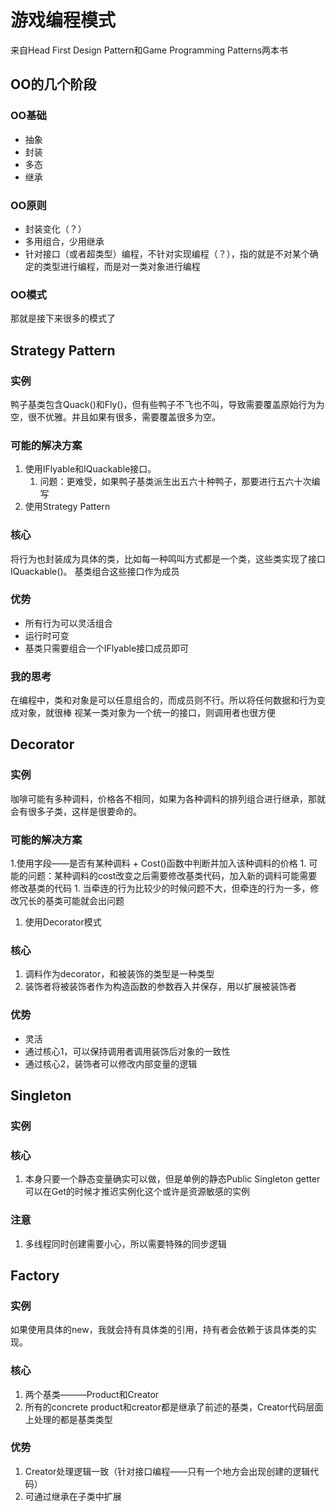 # 游戏编程模式

来自Head First Design Pattern和Game Programming Patterns两本书

## OO的几个阶段
### OO基础
* 抽象
* 封装
* 多态
* 继承
### OO原则
* 封装变化（？）
* 多用组合，少用继承
* 针对接口（或者超类型）编程，不针对实现编程（？），指的就是不对某个确定的类型进行编程，而是对一类对象进行编程
### OO模式
那就是接下来很多的模式了

## Strategy Pattern
### 实例
鸭子基类包含Quack()和Fly()，但有些鸭子不飞也不叫，导致需要覆盖原始行为为空，很不优雅。并且如果有很多，需要覆盖很多为空。
### 可能的解决方案
1. 使用IFlyable和IQuackable接口。
   1. 问题：更难受，如果鸭子基类派生出五六十种鸭子，那要进行五六十次编写
2. 使用Strategy Pattern
### 核心
将行为也封装成为具体的类，比如每一种鸣叫方式都是一个类，这些类实现了接口IQuackable()。
基类组合这些接口作为成员
### 优势
* 所有行为可以灵活组合
* 运行时可变
* 基类只需要组合一个IFlyable接口成员即可
### 我的思考
在编程中，类和对象是可以任意组合的，而成员则不行。所以将任何数据和行为变成对象，就很棒
视某一类对象为一个统一的接口，则调用者也很方便


## Decorator
### 实例
咖啡可能有多种调料，价格各不相同，如果为各种调料的排列组合进行继承，那就会有很多子类，这样是很要命的。
### 可能的解决方案
1.使用字段——是否有某种调料 + Cost()函数中判断并加入该种调料的价格
      1. 可能的问题：某种调料的cost改变之后需要修改基类代码，加入新的调料可能需要修改基类的代码
         1. 当牵连的行为比较少的时候问题不大，但牵连的行为一多，修改冗长的基类可能就会出问题
1. 使用Decorator模式
### 核心
1. 调料作为decorator，和被装饰的类型是一种类型
2. 装饰者将被装饰者作为构造函数的参数吞入并保存，用以扩展被装饰者
### 优势
* 灵活
* 通过核心1，可以保持调用者调用装饰后对象的一致性
* 通过核心2，装饰者可以修改内部变量的逻辑

## Singleton
### 实例

### 核心
1. 本身只要一个静态变量确实可以做，但是单例的静态Public Singleton getter可以在Get的时候才推迟实例化这个或许是资源敏感的实例
### 注意
1. 多线程同时创建需要小心，所以需要特殊的同步逻辑


## Factory
### 实例
如果使用具体的new，我就会持有具体类的引用，持有者会依赖于该具体类的实现。
### 核心
1. 两个基类———Product和Creator
2. 所有的concrete product和creator都是继承了前述的基类，Creator代码层面上处理的都是基类类型
### 优势
1. Creator处理逻辑一致（针对接口编程——只有一个地方会出现创建的逻辑代码）
2. 可通过继承在子类中扩展